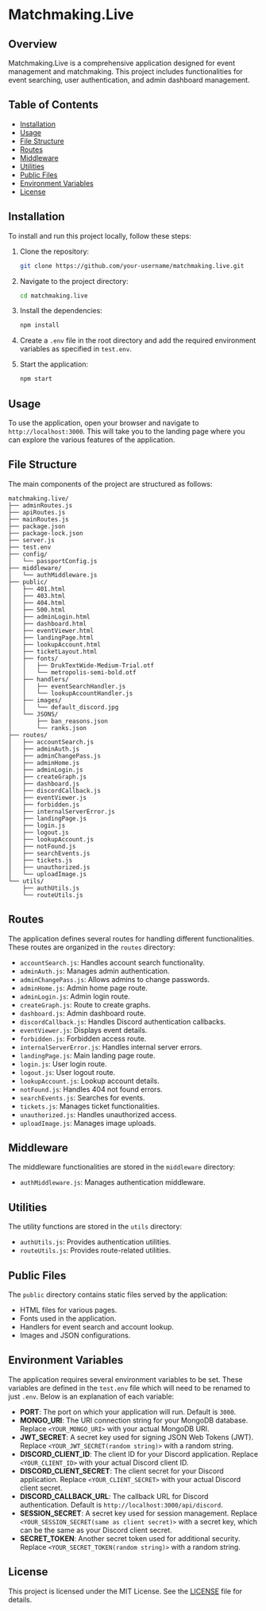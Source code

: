 
# Matchmaking.Live

## Overview
Matchmaking.Live is a comprehensive application designed for event management and matchmaking. This project includes functionalities for event searching, user authentication, and admin dashboard management.

## Table of Contents
- [Installation](#installation)
- [Usage](#usage)
- [File Structure](#file-structure)
- [Routes](#routes)
- [Middleware](#middleware)
- [Utilities](#utilities)
- [Public Files](#public-files)
- [Environment Variables](#environment-variables)
- [License](#license)

## Installation
To install and run this project locally, follow these steps:

1. Clone the repository:
   ```bash
   git clone https://github.com/your-username/matchmaking.live.git
   ```

2. Navigate to the project directory:
   ```bash
   cd matchmaking.live
   ```

3. Install the dependencies:
   ```bash
   npm install
   ```

4. Create a `.env` file in the root directory and add the required environment variables as specified in `test.env`.

5. Start the application:
   ```bash
   npm start
   ```

## Usage
To use the application, open your browser and navigate to `http://localhost:3000`. This will take you to the landing page where you can explore the various features of the application.

## File Structure
The main components of the project are structured as follows:

```
matchmaking.live/
├── adminRoutes.js
├── apiRoutes.js
├── mainRoutes.js
├── package.json
├── package-lock.json
├── server.js
├── test.env
├── config/
│   └── passportConfig.js
├── middleware/
│   └── authMiddleware.js
├── public/
│   ├── 401.html
│   ├── 403.html
│   ├── 404.html
│   ├── 500.html
│   ├── adminLogin.html
│   ├── dashboard.html
│   ├── eventViewer.html
│   ├── landingPage.html
│   ├── lookupAccount.html
│   ├── ticketLayout.html
│   ├── fonts/
│   │   ├── DrukTextWide-Medium-Trial.otf
│   │   └── metropolis-semi-bold.otf
│   ├── handlers/
│   │   ├── eventSearchHandler.js
│   │   └── lookupAccountHandler.js
│   ├── images/
│   │   └── default_discord.jpg
│   └── JSONS/
│       ├── ban_reasons.json
│       └── ranks.json
├── routes/
│   ├── accountSearch.js
│   ├── adminAuth.js
│   ├── adminChangePass.js
│   ├── adminHome.js
│   ├── adminLogin.js
│   ├── createGraph.js
│   ├── dashboard.js
│   ├── discordCallback.js
│   ├── eventViewer.js
│   ├── forbidden.js
│   ├── internalServerError.js
│   ├── landingPage.js
│   ├── login.js
│   ├── logout.js
│   ├── lookupAccount.js
│   ├── notFound.js
│   ├── searchEvents.js
│   ├── tickets.js
│   ├── unauthorized.js
│   └── uploadImage.js
└── utils/
    ├── authUtils.js
    └── routeUtils.js
```

## Routes
The application defines several routes for handling different functionalities. These routes are organized in the `routes` directory:

- `accountSearch.js`: Handles account search functionality.
- `adminAuth.js`: Manages admin authentication.
- `adminChangePass.js`: Allows admins to change passwords.
- `adminHome.js`: Admin home page route.
- `adminLogin.js`: Admin login route.
- `createGraph.js`: Route to create graphs.
- `dashboard.js`: Admin dashboard route.
- `discordCallback.js`: Handles Discord authentication callbacks.
- `eventViewer.js`: Displays event details.
- `forbidden.js`: Forbidden access route.
- `internalServerError.js`: Handles internal server errors.
- `landingPage.js`: Main landing page route.
- `login.js`: User login route.
- `logout.js`: User logout route.
- `lookupAccount.js`: Lookup account details.
- `notFound.js`: Handles 404 not found errors.
- `searchEvents.js`: Searches for events.
- `tickets.js`: Manages ticket functionalities.
- `unauthorized.js`: Handles unauthorized access.
- `uploadImage.js`: Manages image uploads.

## Middleware
The middleware functionalities are stored in the `middleware` directory:

- `authMiddleware.js`: Manages authentication middleware.

## Utilities
The utility functions are stored in the `utils` directory:

- `authUtils.js`: Provides authentication utilities.
- `routeUtils.js`: Provides route-related utilities.

## Public Files
The `public` directory contains static files served by the application:

- HTML files for various pages.
- Fonts used in the application.
- Handlers for event search and account lookup.
- Images and JSON configurations.

## Environment Variables
The application requires several environment variables to be set. These variables are defined in the `test.env` file which will need to be renamed to just `.env`. Below is an explanation of each variable:

- **PORT**: The port on which your application will run. Default is `3000`.
- **MONGO_URI**: The URI connection string for your MongoDB database. Replace `<YOUR_MONGO_URI>` with your actual MongoDB URI.
- **JWT_SECRET**: A secret key used for signing JSON Web Tokens (JWT). Replace `<YOUR_JWT_SECRET(random string)>` with a random string.
- **DISCORD_CLIENT_ID**: The client ID for your Discord application. Replace `<YOUR_CLIENT_ID>` with your actual Discord client ID.
- **DISCORD_CLIENT_SECRET**: The client secret for your Discord application. Replace `<YOUR_CLIENT_SECRET>` with your actual Discord client secret.
- **DISCORD_CALLBACK_URL**: The callback URL for Discord authentication. Default is `http://localhost:3000/api/discord`.
- **SESSION_SECRET**: A secret key used for session management. Replace `<YOUR_SESSION_SECRET(same as client secret)>` with a secret key, which can be the same as your Discord client secret.
- **SECRET_TOKEN**: Another secret token used for additional security. Replace `<YOUR_SECRET_TOKEN(random string)>` with a random string.


## License
This project is licensed under the MIT License. See the [LICENSE](LICENSE) file for details.
